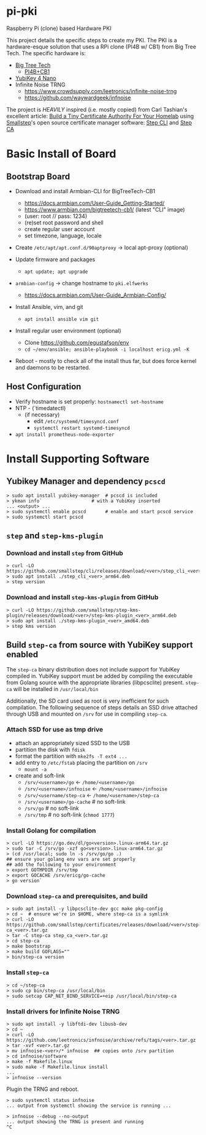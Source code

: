 pi-pki
======
Raspberry Pi (clone) based Hardware PKI

This project details the specific steps to create my PKI.  The PKI is
a hardware-esque solution that uses a RPi clone (PI4B w/ CB1) from Big
Tree Tech.  The specific hardware is:

* [Big Tree Tech](https://bigtree-tech.com)
  * [PI4B+CB1](https://biqu.equipment/collections/control-board/products/pi4b-adapter-v1-0)
* [YubiKey 4 Nano](https://support.yubico.com/hc/en-us/articles/360013714599-YubiKey-4)
* Infinite Noise TRNG
  * https://www.crowdsupply.com/leetronics/infinite-noise-trng
  * https://github.com/waywardgeek/infnoise

The project is _HEAVILY_ inspired (i.e. mostly copied) from Carl
Tashian's excellent article:
[Build a Tiny Certificate Authority For Your
Homelab](https://smallstep.com/blog/build-a-tiny-ca-with-raspberry-pi-yubikey/)
using [Smallstep](https://smallstep.com/)'s open source certificate
manager software:  [Step CLI](https://smallstep.com/docs/step-cli/)
and [Step CA](https://smallstep.com/docs/step-ca/)

# Basic Install of Board

## Bootstrap Board

* Download and install Armbian-CLI for BigTreeTech-CB1
  * https://docs.armbian.com/User-Guide_Getting-Started/
  * https://www.armbian.com/bigtreetech-cb1/  (latest "CLI" image)
  * (user: root  //  pass: 1234)
  * (re)set root password and shell
  * create regular user account
  * set timezone, language, locale

* Create `/etc/apt/apt.conf.d/90aptproxy` -> local apt-proxy (optional)

* Update firmware and packages
  * `apt update; apt upgrade`

* `armbian-config` -> change hostname to `pki.elfwerks`
  * https://docs.armbian.com/User-Guide_Armbian-Config/

* Install Ansible, vim, and git
  * `apt install ansible vim git`

* Install regular user environment (optional)
  * Clone https://github.com/egustafson/env
  * `cd ~/env/ansible; ansible-playbook -i localhost ericg.yml -K`

* Reboot - mostly to check all of the install thus far, but does force
  kernel and daemons to be restarted.

## Host Configuration

* Verify hostname is set properly:  `hostnamectl set-hostname`
* NTP - (`timedatectl)
  * (if necessary)
    * edit `/etc/systemd/timesyncd.conf`
    * `systemctl restart systemd-timesyncd`
* `apt install prometheus-node-exporter`

# Install Supporting Software

## Yubikey Manager and dependency `pcscd`

```
> sudo apt install yubikey-manager  # pcscd is included
> ykman info`                  # with a YubiKey inserted
... <output> ...
> sudo systemctl enable pcscd       # enable and start pcscd service
> sudo systemctl start pcscd
```

## `step` and `step-kms-plugin`

### Download and install `step` from GitHub
```
> curl -LO https://github.com/smallstep/cli/releases/download/<ver>/step_cli_<ver>_arm64.deb
> sudo apt install ./step_cli_<ver>_arm64.deb
> step version
```

### Download and install `step-kms-plugin` from GitHub
```
> curl -LO https://github.com/smallstep/step-kms-plugin/releases/download/<ver>/step-kms-plugin_<ver>_arm64.deb
> sudo apt install ./step-kms-plugin_<ver>_amd64.deb
> step kms version
```

## Build `step-ca` from source with YubiKey support enabled

The `step-ca` binary distribution does not include support for YubiKey
compiled in.  YubiKey support must be added by compiling the
executable from Golang source with the appropriate libraries
(libpcsclite) present.  `step-ca` will be installed in
`/usr/local/bin`

Additionally, the SD card used as root is very inefficient for such
compilation.  The following sequence of steps details an SSD drive
attached through USB and mounted on `/srv` for use in compiling
`step-ca`.

### Attach SSD for use as tmp drive

* attach an appropriately sized SSD to the USB
* partition the disk with `fdisk`
* format the partition with `mke2fs -T ext4 ...`
* add entry to `/etc/fstab` placing the partition on `/srv`
  * `mount -a`
* create and soft-link
  * `/srv/<username>/go`       <- `/home/<username>/go`
  * `/srv/<username>/infnoise` <- `/home/<username>/infnoise`
  * `/srv/<username/step-ca`   <- `/home/<username>/step-ca`
  * `/srv/<username>/go-cache` # no soft-link
  * `/srv/go`                  # no soft-link
  * `/srv/tmp`                 # no soft-link (`chmod 1777`)

### Install Golang for compilation

```
> curl -LO https://go.dev/dl/go<version>.linux-arm64.tar.gz
> sudo tar -C /srv/go -xzf go<version>.linux-arm64.tar.gz
> (cd /usr/local; sudo ln -s /srv/go/go .)
## ensure your golang env vars are set properly
## add the following to your environment
> export GOTMPDIR /srv/tmp
> export GOCACHE /srv/ericg/go-cache
> go version`
```

### Download `step-ca` and prerequisites, and build

```
> sudo apt install -y libpcsclite-dev gcc make pkg-config
> cd ~  # ensure we're in $HOME, where step-ca is a symlink
> curl -LO https://github.com/smallstep/certificates/releases/download/<ver>/step-ca_<ver>.tar.gz
> tar -C step-ca step_ca_<ver>.tar.gz
> cd step-ca
> make bootstrap
> make build GOFLAGS=""
> bin/step-ca version
```

### Install `step-ca`

```
> cd ~/step-ca
> sudo cp bin/step-ca /usr/local/bin
> sudo setcap CAP_NET_BIND_SERVICE=+eip /usr/local/bin/step-ca
```

### Install drivers for Infinite Noise TRNG

```
> sudo apt install -y libftdi-dev libusb-dev
> cd ~
> curl -LO https://github.com/leetronics/infnoise/archive/refs/tags/<ver>.tar.gz
> tar -xvf <ver>.tar.gz
> mv infnoise-<ver>/* infnoise  ## copies onto /srv partition
> cd infnoise/software
> make -f Makefile.linux
> sudo make -f Makefile.linux install
...
> infnoise --version
```

Plugin the TRNG and reboot.

```
> sudo systemctl status infnoise
... output from systemctl showing the service is running ...

> infnoise --debug --no-output
... output showing the TRNG is present and running
^C
```




